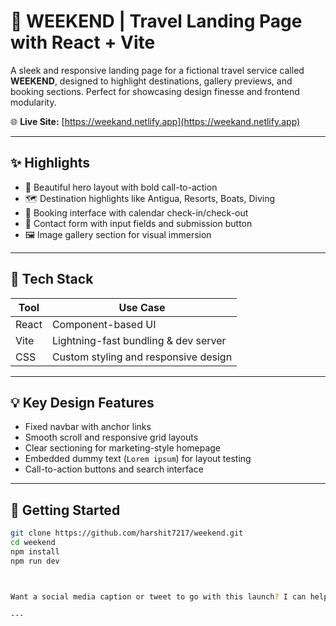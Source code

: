 # 🌴 WEEKEND | Travel Landing Page with React + Vite

A sleek and responsive landing page for a fictional travel service called **WEEKEND**, designed to highlight destinations, gallery previews, and booking sections. Perfect for showcasing design finesse and frontend modularity.

🌐 **Live Site:** [https://weekand.netlify.app](https://weekand.netlify.app)

---

## ✨ Highlights

- 📸 Beautiful hero layout with bold call-to-action
- 🗺️ Destination highlights like Antigua, Resorts, Boats, Diving
- 🧳 Booking interface with calendar check-in/check-out
- 💌 Contact form with input fields and submission button
- 🖼️ Image gallery section for visual immersion

---

## 🧱 Tech Stack

| Tool        | Use Case                            |
|-------------|--------------------------------------|
| React       | Component-based UI                  |
| Vite        | Lightning-fast bundling & dev server|
| CSS         | Custom styling and responsive design|



---

## 💡 Key Design Features

- Fixed navbar with anchor links
- Smooth scroll and responsive grid layouts
- Clear sectioning for marketing-style homepage
- Embedded dummy text (`Lorem ipsum`) for layout testing
- Call-to-action buttons and search interface

---

## 🚀 Getting Started

```bash
git clone https://github.com/harshit7217/weekend.git
cd weekend
npm install
npm run dev



Want a social media caption or tweet to go with this launch? I can help make it scroll-stopping 😎

---

